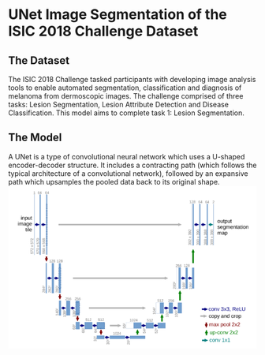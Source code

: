 # UNet Image Segmentation of the ISIC 2018 Challenge Dataset

## The Dataset
The ISIC 2018 Challenge tasked participants with developing image analysis tools to enable automated segmentation, classification and diagnosis of melanoma from dermoscopic images.  The challenge comprised of three tasks: Lesion Segmentation, Lesion Attribute Detection and Disease Classification.  This model aims to complete task 1: Lesion Segmentation.

## The Model
A UNet is a type of convolutional neural network which uses a U-shaped encoder-decoder structure.  It includes a contracting path (which follows the typical architecture of a convolutional network), followed by an expansive path which upsamples the pooled data back to its original shape.
![](images/standard_unet.png)

